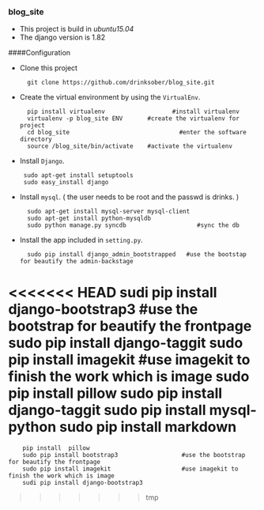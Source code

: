 ### blog_site

*    This project is build  in *ubuntu15.04*
*    The django version is 1.82

####Configuration

* Clone this project

        git clone https://github.com/drinksober/blog_site.git

* Create the virtual environment by using the `VirtualEnv`.

        pip install virtualenv                   #install virtualenv
        virtualenv -p blog_site ENV       #create the virtualenv for project
        cd blog_site                               #enter the software directory
        source /blog_site/bin/activate    #activate the virtualenv 


*  Install `Django`.

        sudo apt-get install setuptools
        sudo easy_install django

* Install `mysql`. ( the user needs to be  root and the passwd is drinks. )

        sudo apt-get install mysql-server mysql-client
        sudo apt-get install python-mysqldb
        sudo python manage.py syncdb                    #sync the db

* Install the app included in `setting.py`.

        sudo pip install django_admin_bootstrapped   #use the bootstap for beautify the admin-backstage
<<<<<<< HEAD
        sudi pip install django-bootstrap3              #use the bootstrap for beautify the frontpage
        sudo pip install django-taggit
        sudo pip install imagekit                    #use imagekit to finish the work which is image
        sudo pip install pillow
        sudo pip install django-taggit
        sudo pip install mysql-python
        sudo pip install markdown
=======
        pip install  pillow
        sudo pip install bootstrap3                  #use the bootstrap for beautify the frontpage
        sudo pip install imagekit                    #use imagekit to finish the work which is image
        sudi pip install django-bootstrap3

>>>>>>> tmp
